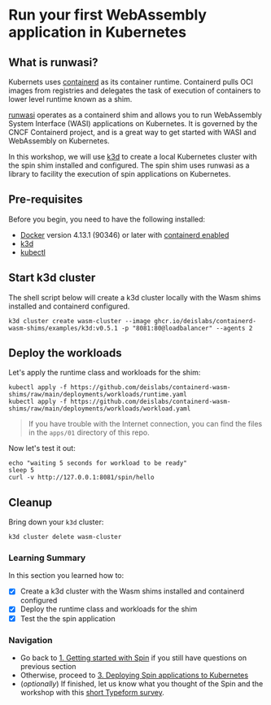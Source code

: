 # Run your first WebAssembly application in Kubernetes



## What is runwasi?

Kubernets uses [containerd](https://containerd.io/) as its container runtime. Containerd pulls OCI images from registries and delegates the task of execution of containers to lower level runtime known as a shim.

[runwasi](https://github.com/containerd/runwasi) operates as a containerd shim and allows you to run WebAssembly System Interface (WASI) applications on Kubernetes. It is governed by the CNCF Containerd project, and is a great way to get started with WASI and WebAssembly on Kubernetes.

In this workshop, we will use [k3d](https://k3d.io/) to create a local Kubernetes cluster with the spin shim installed and configured. The spin shim uses runwasi as a library to facility the execution of spin applications on Kubernetes.

## Pre-requisites

Before you begin, you need to have the following installed:

- [Docker](https://docs.docker.com/install/) version 4.13.1 (90346) or later with [containerd enabled](https://docs.docker.com/desktop/containerd/)
- [k3d](https://k3d.io/v5.4.6/#installation)
- [kubectl](https://kubernetes.io/docs/tasks/tools/#kubectl)

## Start k3d cluster

The shell script below will create a k3d cluster locally with the Wasm shims installed and containerd configured.

```
k3d cluster create wasm-cluster --image ghcr.io/deislabs/containerd-wasm-shims/examples/k3d:v0.5.1 -p "8081:80@loadbalancer" --agents 2
```

## Deploy the workloads

Let's apply the runtime class and workloads for the shim: 
```
kubectl apply -f https://github.com/deislabs/containerd-wasm-shims/raw/main/deployments/workloads/runtime.yaml
kubectl apply -f https://github.com/deislabs/containerd-wasm-shims/raw/main/deployments/workloads/workload.yaml
```

> If you have trouble with the Internet connection, you can find the files in the `apps/01` directory of this repo.

Now let's test it out:
```
echo "waiting 5 seconds for workload to be ready"
sleep 5
curl -v http://127.0.0.1:8081/spin/hello
```

## Cleanup

Bring down your `k3d` cluster:

```bash
k3d cluster delete wasm-cluster
```

### Learning Summary

In this section you learned how to:

- [x] Create a k3d cluster with the Wasm shims installed and containerd configured
- [x] Deploy the runtime class and workloads for the shim
- [x] Test the the spin application

### Navigation
- Go back to [1. Getting started with Spin](01-spin-getting-started.md) if you still have questions on previous section
- Otherwise, proceed to [3. Deploying Spin applications to Kubernetes](03-deploy-spin-to-k8s.md)
- (_optionally_) If finished, let us know what you thought of the Spin and the workshop with this [short Typeform survey](https://fibsu0jcu2g.typeform.com/to/RK08OLSy#hubspot_utk=xxxxx&hubspot_page_name=xxxxx&hubspot_page_url=xxxxx).